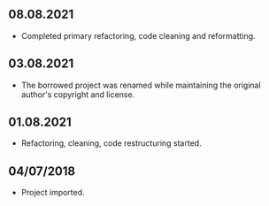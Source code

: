 ## 08.08.2021

- Completed primary refactoring, code cleaning and reformatting.

## 03.08.2021

- The borrowed project was renamed while maintaining the original author's copyright and license.

## 01.08.2021

- Refactoring, cleaning, code restructuring started.

## 04/07/2018

- Project imported.

